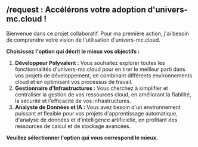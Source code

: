 ##  /request : Accélérons votre adoption d'univers-mc.cloud !

Bienvenue dans ce projet collaboratif.  Pour ma première action, j'ai besoin de comprendre votre vision de l'utilisation d'univers-mc.cloud.  

**Choisissez l'option qui décrit le mieux vos objectifs :**

1. **Développeur Polyvalent :** Vous souhaitez explorer toutes les fonctionnalités d'univers-mc.cloud pour en tirer le meilleur parti dans vos projets de développement, en combinant différents environnements cloud et en optimisant vos processus de travail. 
2. **Gestionnaire d'Infrastructures :** Vous cherchez à simplifier et centraliser la gestion de vos ressources cloud, en améliorant la fiabilité, la sécurité et l'efficacité de vos infrastructures.
3. **Analyste de Données et IA :** Vous avez besoin d'un environnement puissant et flexible pour vos projets d'apprentissage automatique, d'analyse de données et d'intelligence artificielle, en profitant des ressources de calcul et de stockage avancées.

**Veuillez sélectionner l'option qui vous correspond le mieux.**  



